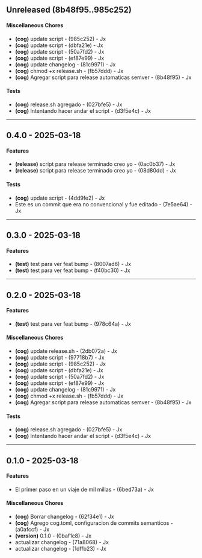 ## Unreleased (8b48f95..985c252)
#### Miscellaneous Chores
- **(cog)** update script - (985c252) - Jx
- **(cog)** update script - (dbfa21e) - Jx
- **(cog)** update script - (50a7fd2) - Jx
- **(cog)** update script - (ef87e99) - Jx
- **(cog)** update changelog - (81c9971) - Jx
- **(cog)** chmod +x release.sh - (fb57ddd) - Jx
- **(cog)** Agregar script para release automaticas semver - (8b48f95) - Jx
#### Tests
- **(cog)** release.sh agregado - (027bfe5) - Jx
- **(cog)** Intentando hacer andar el script - (d3f5e4c) - Jx

- - -
## 0.4.0 - 2025-03-18
#### Features
- **(release)** script para release terminado creo yo - (0ac0b37) - Jx
- **(release)** script para release terminado creo yo - (08d80dd) - Jx
#### Tests
- **(cog)** update script - (4dd9fe2) - Jx
- Este es un commit que era no convencional y fue editado - (7e5ae64) - Jx

- - -

## 0.3.0 - 2025-03-18
#### Features
- **(test)** test para ver feat bump - (8007ad6) - Jx
- **(test)** test para ver feat bump - (f40bc30) - Jx

- - -

## 0.2.0 - 2025-03-18
#### Features
- **(test)** test para ver feat bump - (978c64a) - Jx
#### Miscellaneous Chores
- **(cog)** update release.sh - (2db072a) - Jx
- **(cog)** update script - (97718b7) - Jx
- **(cog)** update script - (985c252) - Jx
- **(cog)** update script - (dbfa21e) - Jx
- **(cog)** update script - (50a7fd2) - Jx
- **(cog)** update script - (ef87e99) - Jx
- **(cog)** update changelog - (81c9971) - Jx
- **(cog)** chmod +x release.sh - (fb57ddd) - Jx
- **(cog)** Agregar script para release automaticas semver - (8b48f95) - Jx
#### Tests
- **(cog)** release.sh agregado - (027bfe5) - Jx
- **(cog)** Intentando hacer andar el script - (d3f5e4c) - Jx

- - -


## 0.1.0 - 2025-03-18
#### Features
- El primer paso en un viaje de mil millas - (6bed73a) - Jx
#### Miscellaneous Chores
- **(cog)** Borrar changelog - (62f34e1) - Jx
- **(cog)** Agrego cog.toml, configuracion de commits semanticos - (a0afccf) - Jx
- **(version)** 0.1.0 - (0baf1c8) - Jx
- actualizar changelog - (71a8068) - Jx
- actualizar changelog - (1dffb23) - Jx



